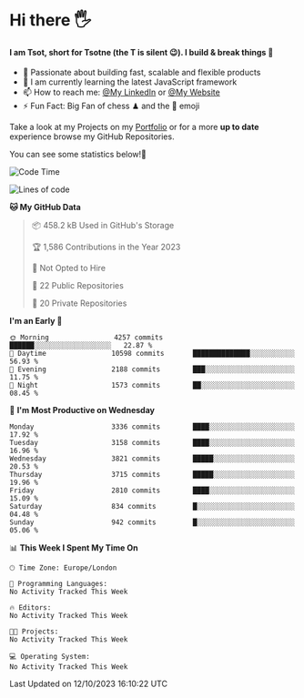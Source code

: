 # Hi there :raised_hand_with_fingers_splayed:
#### I am Tsot, short for Tsotne (the T is silent :wink:). I build & break things :space_invader:
- :telescope: Passionate about building fast, scalable and flexible products
- :seedling: I am currently learning the latest JavaScript framework 
- :mailbox: How to reach me: [@My LinkedIn](https://www.linkedin.com/in/tsotne-gvadzabia/) or [@My Website](https://tsotne.co.uk/contact)
- :zap: Fun Fact: Big Fan of chess ♟ and the 👾 emoji

Take a look at my Projects on my [Portfolio](https://tsotne.co.uk/) or for a more **up to date** experience browse my GitHub Repositories.

You can see some statistics below!:space_invader:
<!--START_SECTION:waka-->
![Code Time](http://img.shields.io/badge/Code%20Time-761%20hrs%202%20mins-blue)

![Lines of code](https://img.shields.io/badge/From%20Hello%20World%20I%27ve%20Written-7.8%20million%20lines%20of%20code-blue)

**🐱 My GitHub Data** 

> 📦 458.2 kB Used in GitHub's Storage 
 > 
> 🏆 1,586 Contributions in the Year 2023
 > 
> 🚫 Not Opted to Hire
 > 
> 📜 22 Public Repositories 
 > 
> 🔑 20 Private Repositories 
 > 
**I'm an Early 🐤** 

```text
🌞 Morning                4257 commits        ██████░░░░░░░░░░░░░░░░░░░   22.87 % 
🌆 Daytime                10598 commits       ██████████████░░░░░░░░░░░   56.93 % 
🌃 Evening                2188 commits        ███░░░░░░░░░░░░░░░░░░░░░░   11.75 % 
🌙 Night                  1573 commits        ██░░░░░░░░░░░░░░░░░░░░░░░   08.45 % 
```
📅 **I'm Most Productive on Wednesday** 

```text
Monday                   3336 commits        ████░░░░░░░░░░░░░░░░░░░░░   17.92 % 
Tuesday                  3158 commits        ████░░░░░░░░░░░░░░░░░░░░░   16.96 % 
Wednesday                3821 commits        █████░░░░░░░░░░░░░░░░░░░░   20.53 % 
Thursday                 3715 commits        █████░░░░░░░░░░░░░░░░░░░░   19.96 % 
Friday                   2810 commits        ████░░░░░░░░░░░░░░░░░░░░░   15.09 % 
Saturday                 834 commits         █░░░░░░░░░░░░░░░░░░░░░░░░   04.48 % 
Sunday                   942 commits         █░░░░░░░░░░░░░░░░░░░░░░░░   05.06 % 
```


📊 **This Week I Spent My Time On** 

```text
🕑︎ Time Zone: Europe/London

💬 Programming Languages: 
No Activity Tracked This Week

🔥 Editors: 
No Activity Tracked This Week

🐱‍💻 Projects: 
No Activity Tracked This Week

💻 Operating System: 
No Activity Tracked This Week
```


 Last Updated on 12/10/2023 16:10:22 UTC
<!--END_SECTION:waka-->
